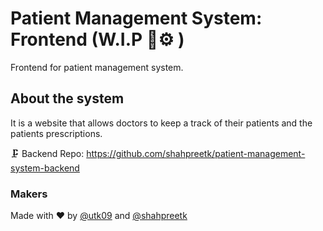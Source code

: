 # Patient Management System: Frontend (W.I.P 🔩⚙️ )

Frontend for patient management system.

## About the system

It is a website that allows doctors to keep a track of their patients and the patients prescriptions.

🗜 Backend Repo: https://github.com/shahpreetk/patient-management-system-backend

### Makers

Made with ❤️ by [@utk09](https://github.com/utk09) and [@shahpreetk](https://github.com/shahpreet)
